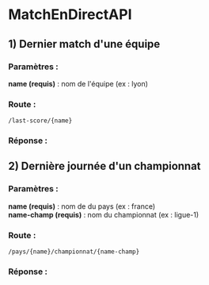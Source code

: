 # MatchEnDirectAPI

## 1) Dernier match d'une équipe

### Paramètres :

<b>name (requis)</b> : nom de l'équipe (ex : lyon)

### Route :

```
/last-score/{name}
```

### Réponse :


## 2) Dernière journée d'un championnat

### Paramètres :

<b>name (requis)</b> : nom de du pays (ex : france) <br>
<b>name-champ (requis)</b> : nom du championnat (ex : ligue-1)

### Route :

```
/pays/{name}/championnat/{name-champ}
```

### Réponse :

